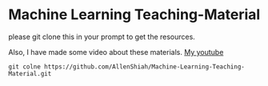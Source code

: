 # Machine Learning Teaching-Material

please git clone this in your prompt to get the resources.

Also, I have made some video about these materials. 
[My youtube](https://www.youtube.com/playlist?list=PL1ciSd7jOrz1zvKMiO_l1Qo3WsQpibCVV)
```
git colne https://github.com/AllenShiah/Machine-Learning-Teaching-Material.git
```
